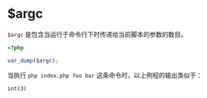 # $argc

`$argc` 是包含当运行于命令行下时传递给当前脚本的参数的数目。

```php
<?php

var_dump($argc);

```

当执行 `php index.php foo bar` 这条命令时，以上例程的输出类似于：

```
int(3)
```

